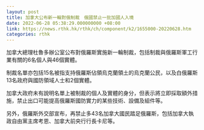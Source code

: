 ```yaml
---
layout: post
title: 加拿大公布新一輪對俄制裁　俄國禁止一批加國人入境
date: 2022-06-28 05:38:29.000000000 +08:00
link: https://news.rthk.hk/rthk/ch/component/k2/1655000-20220628.htm
categories: rthk
---
```


加拿大總理杜魯多辦公室公布對俄羅斯實施新一輪制裁，包括制裁與俄羅斯軍工行業有關的6名個人與46個實體。

制裁名單亦包括15名被指支持俄羅斯佔領烏克蘭領土的烏克蘭公民，以及白俄羅斯13名政府與國防領域人士和2個實體。

加拿大政府未有說明名單上被制裁的個人及實體的身分，但表示將立即採取額外措施，禁止出口可能提高俄羅斯國防實力的某些技術、設備及組件等。

另外，俄羅斯外交部宣布，再禁止多43名加拿大國民踏足俄羅斯，包括加拿大執政自由黨主席考恩、加拿大前央行行長卡尼等。
